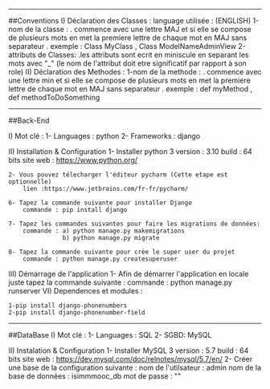 ---------------------------------- ---------------------------------- ---------------------------------- ---------------------------------- ---------------------------------- 
##Conventions
I) Déclaration des Classes :
	language utilisée : (ENGLISH)
	1-nom de la classe : 
		. commence avec une lettre MAJ et si elle se compose de plusieurs mots en met la premiere lettre de chaque mot en MAJ sans separateur .
		exemple : Class MyClass , Class ModelNameAdminView
	2-attributs de Classes:
		.les attributs sont ecrit en miniscule en separant les mots avec "_" (le nom de l'attribut doit etre significatif par rapport à son role)
II) Déclaration des Methodes :
	1-nom de la methode : 
		. commence avec une lettre min et si elle se compose de plusieurs mots en met la premiere lettre de chaque mot en MAJ sans separateur .
		exemple : def myMethod , def methodToDoSomething


---------------------------------- ---------------------------------- ---------------------------------- ---------------------------------- ---------------------------------- 

##Back-End

I) Mot clé :
	1- Languages : python
	2- Frameworks : django

II) Installation & Configuration
	1- Installer python 3
		version : 3.10
		build : 64 bits
		site web : https://www.python.org/

	2- Vous pouvez télecharger l'éditeur pycharm (Cette etape est optionnelle)
		lien :https://www.jetbrains.com/fr-fr/pycharm/

    6- Tapez la commande suivante pour installer Django
		commande : pip install django

	7- Tapez les commandes suivantes pour faire les migrations de données:
	    commande : a) python manage.py makemigrations
	               b) python manage.py migrate

	8- Tapez la commande suivante pour crée le super user du projet
		commande : python manage.py createsuperuser

III) Démarrage de l'application
	1- Afin de démarrer l'application en locale juste tapez la commande suivante :
		commande : python manage.py runserver
VI) Dependences et modules :

    1-pip install django-phonenumbers  
    2-pip install django-phonenumber-field
	
---------------------------------- ---------------------------------- ---------------------------------- ---------------------------------- ---------------------------------- 
##DataBase
I) Mot clé :
	1- Languages : SQL
	2- SGBD: MySQL

II) Instalation & Configuration
	1- Installer MySQL 3
		version : 5.7
		build : 64 bits
		site web : https://dev.mysql.com/doc/relnotes/mysql/5.7/en/
	2- Créer une base de la configuration suivante :
		nom de l'utilsateur : admin
		nom de la base de données : isimmmooc_db
		mot de passe : ""